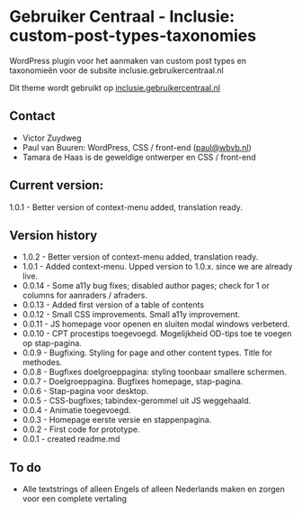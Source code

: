 # Gebruiker Centraal - Inclusie: custom-post-types-taxonomies
WordPress plugin voor het aanmaken van custom post types en taxonomieën voor de subsite inclusie.gebruikercentraal.nl

Dit theme wordt gebruikt op [inclusie.gebruikercentraal.nl](https://inclusie.gebruikercentraal.nl)

## Contact
* Victor Zuydweg
* Paul van Buuren: WordPress, CSS / front-end (paul@wbvb.nl)
* Tamara de Haas is de geweldige ontwerper en CSS / front-end

## Current version:
1.0.1 - Better version of context-menu added, translation ready.

## Version history
* 1.0.2 - Better version of context-menu added, translation ready.
* 1.0.1 - Added context-menu. Upped version to 1.0.x. since we are already live.
* 0.0.14 - Some a11y bug fixes; disabled author pages;  check for 1 or columns for aanraders / afraders.
* 0.0.13 - Added first version of a table of contents
* 0.0.12 - Small CSS improvements. Small a11y improvement.
* 0.0.11 - JS homepage voor openen en sluiten modal windows verbeterd.
* 0.0.10 - CPT procestips toegevoegd. Mogelijkheid OD-tips toe te voegen op stap-pagina.
* 0.0.9 - Bugfixing. Styling for page and other content types. Title for methodes.
* 0.0.8 - Bugfixes doelgroeppagina: styling toonbaar smallere schermen.
* 0.0.7 - Doelgroeppagina. Bugfixes homepage, stap-pagina.
* 0.0.6 - Stap-pagina voor desktop.
* 0.0.5 - CSS-bugfixes; tabindex-gerommel uit JS weggehaald.
* 0.0.4 - Animatie toegevoegd.
* 0.0.3 - Homepage eerste versie en stappenpagina.
* 0.0.2 - First code for prototype.
* 0.0.1 - created readme.md

## To do
* Alle textstrings of alleen Engels of alleen Nederlands maken en zorgen voor een complete vertaling
